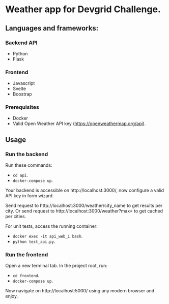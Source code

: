 
# Weather app for Devgrid Challenge.

## Languages and frameworks:

### Backend API
* Python
* Flask

### Frontend
* Javascript
* Svelte
* Boostrap

### Prerequisites
* Docker
* Valid Open Weather API key (https://openweathermap.org/api).

## Usage

### Run the backend
Run these commands:
- `cd api`.
- `docker-compose up`.

Your backend is accessible on http://localhost:3000/, now configure a valid API key
in form wizard.

Send request to http://localhost:3000/weather/city_name to get results per city.
Or send request to http://localhost:3000/weather?max= to get cached per cities.

For unit tests, access the running container:
- `docker exec -it api_web_1 bash`.
- `python test_api.py`.

### Run the frontend
Open a new terminal tab.
In the project root, run:
- `cd frontend`.
- `docker-compose up`.

Now navigate on http://localhost:5000/ using any modern browser and enjoy.
